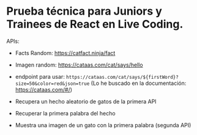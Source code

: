 # Prueba técnica para Juniors y Trainees de React en Live Coding.

APIs:

- Facts Random: https://catfact.ninja/fact
- Imagen random: https://cataas.com/cat/says/hello
- endpoint para usar: `https://cataas.com/cat/says/${firstWord}?size=50&color=red&json=true` (Lo he buscado en la documentación: https://cataas.com/#/)

- Recupera un hecho aleatorio de gatos de la primera API
- Recuperar la primera palabra del hecho
- Muestra una imagen de un gato con la primera palabra (segunda API)

